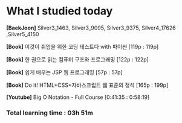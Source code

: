 <h1>What I studied today</h1>

<strong>[BaekJoon]</strong> Silver3_1463, Silver3_9095, Silver3_9375, Silver4_17626 ,Silver5_4150

<strong>[Book]</strong> 이것이 취업을 위한 코딩 테스트다 with 파이썬 [119p : 119p]

<strong>[Book]</strong> 한 권으로 읽는 컴퓨터 구조와 프로그래밍 [122p : 122p]

<strong>[Book]</strong> 쉽게 배우는 JSP 웹 프로그래밍 [57p : 57p]

<strong>[Book]</strong> Do it! HTML+CSS+자바스크립트 웹 표준의 정석 [165p : 199p]

<strong>[Youtube]</strong> Big O Notation - Full Course [0:41:35 : 0:58:19]

<h3>Total learning time : 03h 51m</h3>

